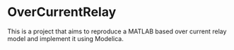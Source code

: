 # OverCurrentRelay
This is a project that aims to reproduce a MATLAB based over current relay model and implement it using Modelica.

